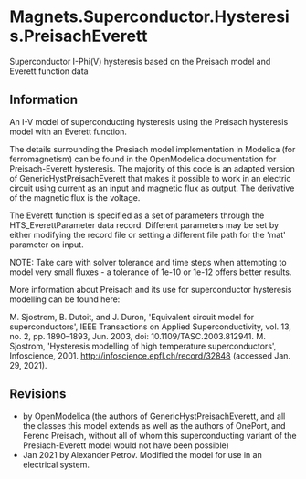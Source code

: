 # Magnets.Superconductor.Hysteresis.PreisachEverett

Superconductor I-Phi(V) hysteresis based on the Preisach model and Everett function data

## Information

An I-V model of superconducting hysteresis using the Preisach hysteresis model with an Everett function.

The details surrounding the Presiach model implementation in Modelica (for ferromagnetism) can be found in the OpenModelica documentation for Preisach-Everett hysteresis. The majority of this code is an adapted version of GenericHystPreisachEverett that makes it possible to work in an electric circuit using current as an input and magnetic flux as output. The derivative of the magnetic flux is the voltage.

The Everett function is specified as a set of parameters through the HTS_EverettParameter data record. Different parameters may be set by either modifying the record file or setting a different file path for the 'mat' parameter on input.

NOTE: Take care with solver tolerance and time steps when attempting to model very small fluxes - a tolerance of 1e-10 or 1e-12 offers better results.

More information about Preisach and its use for superconductor hysteresis modelling can be found here:

M. Sjostrom, B. Dutoit, and J. Duron, 'Equivalent circuit model for superconductors', IEEE Transactions on Applied Superconductivity, vol. 13, no. 2, pp. 1890–1893, Jun. 2003, doi: 10.1109/TASC.2003.812941.
M. Sjostrom, 'Hysteresis modelling of high temperature superconductors', Infoscience, 2001. http://infoscience.epfl.ch/record/32848 (accessed Jan. 29, 2021).

## Revisions

- by OpenModelica (the authors of GenericHystPreisachEverett, and all the classes this model extends as well as the authors of OnePort, and Ferenc Preisach, without all of whom this superconducting variant of the Presiach-Everett model would not have been possible)
- Jan 2021 by Alexander Petrov. Modified the model for use in an electrical system.